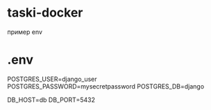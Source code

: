 # taski-docker
пример env 
# .env
POSTGRES_USER=django_user
POSTGRES_PASSWORD=mysecretpassword
POSTGRES_DB=django

DB_HOST=db
DB_PORT=5432
